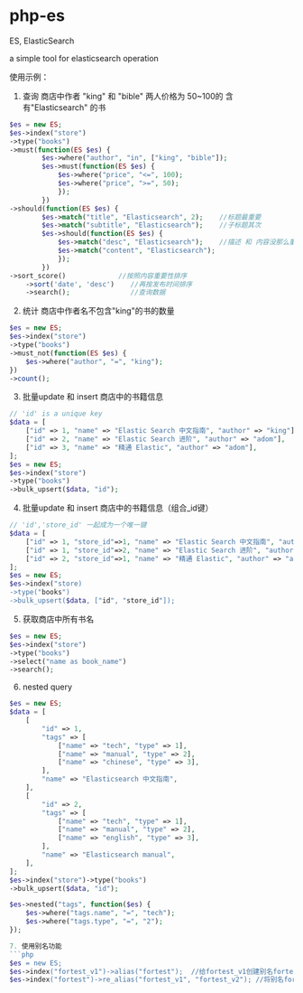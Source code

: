 # php-es
ES, ElasticSearch 

a simple tool for elasticsearch operation

使用示例：

1. 查询 商店中作者 "king" 和 "bible" 两人价格为 50~100的
含有"Elasticsearch" 的书

```php
$es = new ES;
$es->index("store")
->type("books")
->must(function(ES $es) {
		$es->where("author", "in", ["king", "bible"]);
		$es->must(function(ES $es) {
			$es->where("price", "<=", 100);
			$es->where("price", ">=", 50);
			});
		})
->should(function(ES $es) {
		$es->match("title", "Elasticsearch", 2);    //标题最重要
		$es->match("subtitle", "Elasticsearch");    //子标题其次
		$es->should(function(ES $es) {
			$es->match("desc", "Elasticsearch");    //描述 和 内容没那么重要
			$es->match("content", "Elasticsearch");
			});
		})
->sort_score()             //按照内容重要性排序
	->sort('date', 'desc')    //再按发布时间排序
	->search();               //查询数据
```

2. 统计 商店中作者名不包含"king"的书的数量

```php
$es = new ES;
$es->index("store")
->type("books")
->must_not(function(ES $es) {
	$es->where("author", "=", "king");
})
->count();
```

3. 批量update 和 insert 商店中的书籍信息
```php
// 'id' is a unique key
$data = [
	["id" => 1, "name" => "Elastic Search 中文指南", "author" => "king"],
	["id" => 2, "name" => "Elastic Search 进阶", "author" => "adom"],
	["id" => 3, "name" => "精通 Elastic", "author" => "adom"],
];
$es = new ES;
$es->index("store")
->type("books")
->bulk_upsert($data, "id");
```

4. 批量update 和 insert 商店中的书籍信息（组合_id键）
```php
// 'id','store_id' 一起成为一个唯一键
$data = [
	["id" => 1, "store_id"=>1, "name" => "Elastic Search 中文指南", "author" => "king"],
	["id" => 1, "store_id"=>2, "name" => "Elastic Search 进阶", "author" => "adom"],
	["id" => 2, "store_id"=>1, "name" => "精通 Elastic", "author" => "adom"],
];
$es = new ES;
$es->index("store)
->type("books")
->bulk_upsert($data, ["id", "store_id"]);
```

5. 获取商店中所有书名
```php
$es = new ES;
$es->index("store")
->type("books")
->select("name as book_name")
->search();
```

6. nested query
```php
$es = new ES;
$data = [
	[
		"id" => 1, 
		"tags" => [
			["name" => "tech", "type" => 1],
			["name" => "manual", "type" => 2],
			["name" => "chinese", "type" => 3],
		], 
		"name" => "Elasticsearch 中文指南",
	],
	[
		"id" => 2, 
		"tags" => [
			["name" => "tech", "type" => 1],
			["name" => "manual", "type" => 2],
			["name" => "english", "type" => 3],
		], 
		"name" => "Elasticsearch manual",
	],
];
$es->index("store")->type("books")
->bulk_upsert($data, "id");

$es->nested("tags", function($es) {
	$es->where("tags.name", "=", "tech");
	$es->where("tags.type", "=", "2");
});

7. 使用别名功能
```php
$es = new ES;
$es->index("fortest_v1")->alias("fortest");  //给fortest_v1创建别名fortest
$es->index("fortest")->re_alias("fortest_v1", "fortest_v2"); //将别名fortest 从 fortest_v1 移除，指向 fortest_v2
```
